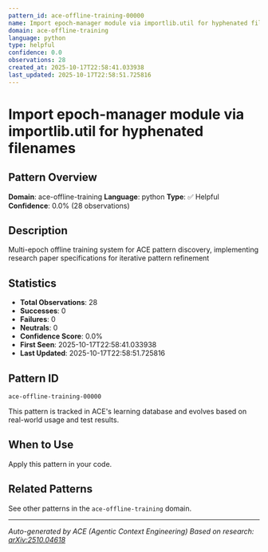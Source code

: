 ```yaml
---
pattern_id: ace-offline-training-00000
name: Import epoch-manager module via importlib.util for hyphenated filenames
domain: ace-offline-training
language: python
type: helpful
confidence: 0.0
observations: 28
created_at: 2025-10-17T22:58:41.033938
last_updated: 2025-10-17T22:58:51.725816
---
```

# Import epoch-manager module via importlib.util for hyphenated filenames

## Pattern Overview

**Domain**: ace-offline-training
**Language**: python
**Type**: ✅ Helpful
**Confidence**: 0.0% (28 observations)

## Description

Multi-epoch offline training system for ACE pattern discovery, implementing research paper specifications for iterative pattern refinement

## Statistics

- **Total Observations**: 28
- **Successes**: 0
- **Failures**: 0
- **Neutrals**: 0
- **Confidence Score**: 0.0%
- **First Seen**: 2025-10-17T22:58:41.033938
- **Last Updated**: 2025-10-17T22:58:51.725816

## Pattern ID

```
ace-offline-training-00000
```

This pattern is tracked in ACE's learning database and evolves based on real-world usage and test results.

## When to Use

Apply this pattern in your code.

## Related Patterns

See other patterns in the `ace-offline-training` domain.

---

*Auto-generated by ACE (Agentic Context Engineering)*
*Based on research: [arXiv:2510.04618](https://arxiv.org/abs/2510.04618)*
